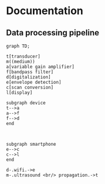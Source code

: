 # Documentation

## Data processing pipeline

```mermaid
graph TD;

t[transducer]
m((medium))
a[variable gain amplifier]
f[bandpass filter]
d[digitalization]
e[envelope detection]
c[scan conversion]
l[display]

subgraph device
t-->a
a-->f
f-->d
end



subgraph smartphone 
e-->c
c-->l
end

d-.wifi.->e
m-.ultrasound <br/> propagation.->t
```







